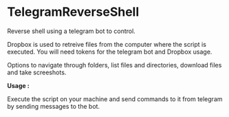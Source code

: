 # TelegramReverseShell

Reverse shell using a telegram bot to control.

Dropbox is used to retreive files from the computer where the script is executed. You will need tokens for the telegram bot and Dropbox usage.

Options to navigate through folders, list files and directories, download files and take screeshots.

**Usage :**

Execute the script on your machine and send commands to it from telegram by sending messages to the bot.
